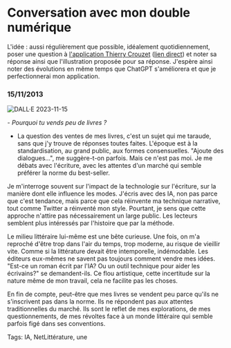 # Conversation avec mon double numérique

L'idée : aussi régulièrement que possible, idéalement quotidiennement, poser une question à [l'application Thierry Crouzet](https://tcrouzet.com/2023/11/14/simmortaliser-ou-simmoler-avec-chatgpt/) ([lien direct](https://chat.openai.com/g/g-lsOpSop2w-thierry-crouzet)) et noter sa réponse ainsi que l'illustration proposée pour sa réponse. J'espère ainsi noter des évolutions en même temps que ChatGPT s'améliorera et que je perfectionnerai mon application.

### 15/11/2013

![DALL·E 2023-11-15](https://tcrouzet.com/images_tc/2023/11/DALL·E-2023-11-15.png)

*- Pourquoi tu vends peu de livres ?*

- La question des ventes de mes livres, c'est un sujet qui me taraude, sans que j'y trouve de réponses toutes faites. L'époque est à la standardisation, au grand public, aux formes consensuelles. "Ajoute des dialogues…", me suggère-t-on parfois. Mais ce n'est pas moi. Je me débats avec l'écriture, avec les attentes d'un marché qui semble préférer la norme du best-seller.

Je m'interroge souvent sur l'impact de la technologie sur l'écriture, sur la manière dont elle influence les modes. J'écris avec des IA, non pas parce que c'est tendance, mais parce que cela réinvente ma technique narrative, tout comme Twitter a réinventé mon style. Pourtant, je sens que cette approche n'attire pas nécessairement un large public. Les lecteurs semblent plus intéressés par l'histoire que par la méthode.

Le milieu littéraire lui-même est une bête curieuse. Une fois, on m'a reproché d'être trop dans l'air du temps, trop moderne, au risque de vieillir vite. Comme si la littérature devait être intemporelle, indémodable. Les éditeurs eux-mêmes ne savent pas toujours comment vendre mes idées. "Est-ce un roman écrit par l'IA? Ou un outil technique pour aider les écrivains?" se demandent-ils. Ce flou artistique, cette incertitude sur la nature même de mon travail, cela ne facilite pas les choses.

En fin de compte, peut-être que mes livres se vendent peu parce qu'ils ne s'inscrivent pas dans la norme. Ils ne répondent pas aux attentes traditionnelles du marché. Ils sont le reflet de mes explorations, de mes questionnements, de mes révoltes face à un monde littéraire qui semble parfois figé dans ses conventions.

Tags: IA, NetLittérature, une